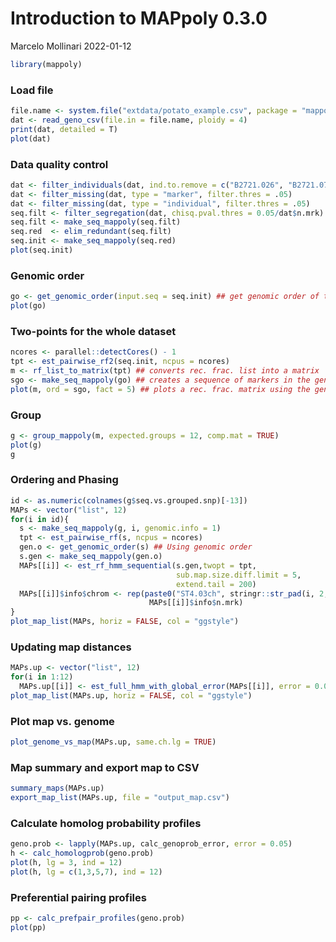 Introduction to MAPpoly 0.3.0
================
Marcelo Mollinari
2022-01-12

``` r
library(mappoly)
```

### Load file

``` r
file.name <- system.file("extdata/potato_example.csv", package = "mappoly")
dat <- read_geno_csv(file.in = file.name, ploidy = 4)
print(dat, detailed = T)
plot(dat)
```

### Data quality control

``` r
dat <- filter_individuals(dat, ind.to.remove = c("B2721.026", "B2721.078"))
dat <- filter_missing(dat, type = "marker", filter.thres = .05)
dat <- filter_missing(dat, type = "individual", filter.thres = .05)
seq.filt <- filter_segregation(dat, chisq.pval.thres = 0.05/dat$n.mrk)
seq.filt <- make_seq_mappoly(seq.filt)
seq.red  <- elim_redundant(seq.filt)
seq.init <- make_seq_mappoly(seq.red)
plot(seq.init)
```

### Genomic order

``` r
go <- get_genomic_order(input.seq = seq.init) ## get genomic order of the sequence
plot(go)
```

### Two-points for the whole dataset

``` r
ncores <- parallel::detectCores() - 1
tpt <- est_pairwise_rf2(seq.init, ncpus = ncores)
m <- rf_list_to_matrix(tpt) ## converts rec. frac. list into a matrix 
sgo <- make_seq_mappoly(go) ## creates a sequence of markers in the genome order
plot(m, ord = sgo, fact = 5) ## plots a rec. frac. matrix using the genome order, averaging neighbor cells in a 5 x 5 grid 
```

### Group

``` r
g <- group_mappoly(m, expected.groups = 12, comp.mat = TRUE)
plot(g)
g
```

### Ordering and Phasing

``` r
id <- as.numeric(colnames(g$seq.vs.grouped.snp)[-13])
MAPs <- vector("list", 12)
for(i in id){
  s <- make_seq_mappoly(g, i, genomic.info = 1) 
  tpt <- est_pairwise_rf(s, ncpus = ncores)
  gen.o <- get_genomic_order(s) ## Using genomic order
  s.gen <- make_seq_mappoly(gen.o)
  MAPs[[i]] <- est_rf_hmm_sequential(s.gen,twopt = tpt, 
                                     sub.map.size.diff.limit = 5, 
                                     extend.tail = 200)
  MAPs[[i]]$info$chrom <- rep(paste0("ST4.03ch", stringr::str_pad(i, 2, pad = "0")),
                               MAPs[[i]]$info$n.mrk)
}
plot_map_list(MAPs, horiz = FALSE, col = "ggstyle")
```

### Updating map distances

``` r
MAPs.up <- vector("list", 12)
for(i in 1:12)
  MAPs.up[[i]] <- est_full_hmm_with_global_error(MAPs[[i]], error = 0.05)
plot_map_list(MAPs.up, horiz = FALSE, col = "ggstyle")
```

### Plot map vs. genome

``` r
plot_genome_vs_map(MAPs.up, same.ch.lg = TRUE)
```

### Map summary and export map to CSV

``` r
summary_maps(MAPs.up)
export_map_list(MAPs.up, file = "output_map.csv")
```

### Calculate homolog probability profiles

``` r
geno.prob <- lapply(MAPs.up, calc_genoprob_error, error = 0.05)
h <- calc_homologprob(geno.prob)
plot(h, lg = 3, ind = 12)
plot(h, lg = c(1,3,5,7), ind = 12)
```

### Preferential pairing profiles

``` r
pp <- calc_prefpair_profiles(geno.prob)
plot(pp)
```
